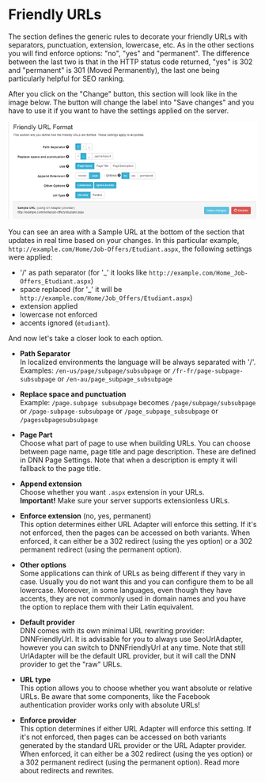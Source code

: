 # Friendly URLs

The section defines the generic rules to decorate your friendly URLs with separators, punctuation, extension, lowercase, etc. As in the other sections you will find enforce options: "no", "yes" and "permanent". The difference between the last two is that in the HTTP status code returned, "yes" is 302 and "permanent" is 301 (Moved Permanently), the last one being particularly helpful for SEO ranking.

After you click on the "Change" button, this section will look like in the image below. The button will change the label into "Save changes" and you have to use it if you want to have the settings applied on the server.

![](friendly-urls.png)

You can see an area with a Sample URL at the bottom of the section that updates in real time based on your changes. In this particular example, `http://example.com/Home/Job-Offers/Etudiant.aspx`, the following settings were applied: 
* '/' as path separator (for '_' it looks like `http://example.com/Home_Job-Offers_Etudiant.aspx`)
* space replaced (for '_' it will be `http://example.com/Home/Job_Offers/Etudiant.aspx`)
* extension applied
* lowercase not enforced
* accents ignored (`étudiant`).


And now let's take a closer look to each option.
* **Path Separator**
<br />In localized environments the language will be always separated with '/'. Examples: `/en-us/page/subpage/subsubpage` or `/fr-fr/page-subpage-subsubpage` or `/en-au/page_subpage_subsubpage`

* **Replace space and punctuation**
<br />Example: `/page.subpage subsubpage` becomes `/page/subpage/subsubpage` or `/page-subpage-subsubpage` or `/page_subpage_subsubpage` or `/pagesubpagesubsubpage`

* **Page Part**
<br />Choose what part of page to use when building URLs. You can choose between page name, page title and page description. These are defined in DNN Page Settings. Note that when a description is empty it will fallback to the page title.

* **Append extension**
<br />Choose whether you want `.aspx` extension in your URLs.
<br />**Important!** Make sure your server supports extensionless URLs. 

* **Enforce extension** (no, yes, permanent)
<br />This option determines either URL Adapter will enforce this setting. If it's not enforced, then the pages can be accessed on both variants. When enforced, it can either be a 302 redirect (using the yes option) or a 302 permanent redirect (using the permanent option).

* **Other options**
<br />Some applications can think of URLs as being different if they vary in case. Usually you do not want this and you can configure them to be all lowercase. Moreover, in some languages, even though they have accents, they are not commonly used in domain names and you have the option to replace them with their Latin equivalent.

* **Default provider**
<br />DNN comes with its own minimal URL rewriting provider: DNNFriendlyUrl. It is advisable for you to always use SeoUrlAdapter, however you can switch to DNNFriendlyUrl at any time. Note that still UrlAdapter will be the default URL provider, but it will call the DNN provider to get the "raw" URLs.

* **URL type**
<br />This option allows you to choose whether you want absolute or relative URLs. Be aware that some components, like the Facebook authentication provider works only with absolute URLs!

* **Enforce provider**
<br />This option determines if either URL Adapter will enforce this setting. If it's not enforced, then pages can be accessed on both variants generated by the standard URL provider or the URL Adapter provider. When enforced, it can either be a 302 redirect (using the yes option) or a 302 permanent redirect (using the permanent option). Read more about redirects and rewrites.